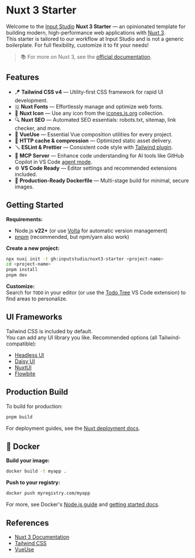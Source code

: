 # Nuxt 3 Starter

Welcome to the [Input Studio](https://inputstudio.co) **Nuxt 3 Starter** — an opinionated template for building modern, high-performance web applications with [Nuxt 3](https://nuxt.com).  
This starter is tailored to our workflow at Input Studio and is not a generic boilerplate. For full flexibility, customize it to fit your needs!

> 📚 For more on Nuxt 3, see the [official documentation](https://nuxt.com/docs/getting-started/introduction).

## Features

- 🪁 **Tailwind CSS v4** — Utility-first CSS framework for rapid UI development.
- 🇬 **Nuxt Fonts** — Effortlessly manage and optimize web fonts.
- 🚀 **Nuxt Icon** — Use any icon from the [icones.js.org](https://icones.js.org/) collection.
- 🔍 **Nuxt SEO** — Automated SEO essentials: robots.txt, sitemap, link checker, and more.
- 🧰 **VueUse** — Essential Vue composition utilities for every project.
- 💾 **HTTP cache & compression** — Optimized static asset delivery.
- 🪛 **ESLint & Prettier** — Consistent code style with [Tailwind plugin](https://github.com/tailwindlabs/prettier-plugin-tailwindcss).
- 🤖 **MCP Server** — Enhance code understanding for AI tools like GitHub Copilot in VS Code [agent mode](https://code.visualstudio.com/docs/copilot/chat/chat-agent-mode).
- ⚙️ **VS Code Ready** — Editor settings and recommended extensions included.
- 🐋 **Production-Ready Dockerfile** — Multi-stage build for minimal, secure images.

## Getting Started

**Requirements:**  
- Node.js **v22+** (or use [Volta](https://volta.sh) for automatic version management)
- [pnpm](https://pnpm.io/) (recommended, but npm/yarn also work)

**Create a new project:**
```bash
npx nuxi init -t gh:inputstudio/nuxt3-starter <project-name>
cd <project-name>
pnpm install
pnpm dev
```

**Customize:**  
Search for `TODO` in your editor (or use the [Todo Tree](https://marketplace.visualstudio.com/items?itemName=Gruntfuggly.todo-tree) VS Code extension) to find areas to personalize.

## UI Frameworks

Tailwind CSS is included by default.  
You can add any UI library you like. Recommended options (all Tailwind-compatible):

- [Headless UI](https://nuxt.com/modules/headlessui)
- [Daisy UI](https://daisyui.com/docs/install/)
- [NuxtUI](https://ui.nuxt.com/)
- [Flowbite](https://flowbite.com/docs/getting-started/nuxt-js/)

## Production Build

To build for production:

```bash
pnpm build
```

For deployment guides, see the [Nuxt deployment docs](https://nuxt.com/docs/getting-started/deployment).

## 🐳 Docker

**Build your image:**
```bash
docker build -t myapp .
```

**Push to your registry:**
```bash
docker push myregistry.com/myapp
```

For more, see Docker's [Node.js guide](https://docs.docker.com/language/nodejs/) and [getting started docs](https://docs.docker.com/go/get-started-sharing/).

## References

- [Nuxt 3 Documentation](https://nuxt.com/docs)
- [Tailwind CSS](https://tailwindcss.com)
- [VueUse](https://vueuse.org/)
